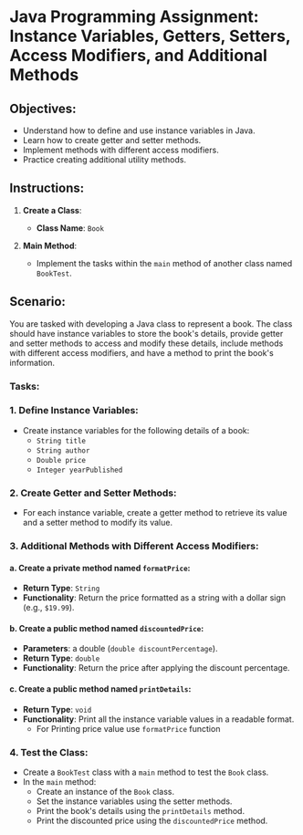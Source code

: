 # Java Programming Assignment: Instance Variables, Getters, Setters, Access Modifiers, and Additional Methods

## Objectives:
- Understand how to define and use instance variables in Java.
- Learn how to create getter and setter methods.
- Implement methods with different access modifiers.
- Practice creating additional utility methods.

## Instructions:

1. **Create a Class**:
    - **Class Name**: `Book`

2. **Main Method**:
    - Implement the tasks within the `main` method of another class named `BookTest`.

## Scenario:
You are tasked with developing a Java class to represent a book. 
The class should have instance variables to store the book's details, 
provide getter and setter methods to access and modify these details, 
include methods with different access modifiers, and have a method to print the book's information.

### Tasks:

### 1. Define Instance Variables:
- Create instance variables for the following details of a book:
    - `String title`
    - `String author`
    - `Double price`
    - `Integer yearPublished`

### 2. Create Getter and Setter Methods:
- For each instance variable, create a getter method to retrieve its value and a setter method to modify its value.

### 3. Additional Methods with Different Access Modifiers:
#### a. Create a private method named `formatPrice`:
- **Return Type**: `String`
- **Functionality**: Return the price formatted as a string with a dollar sign (e.g., `$19.99`).

#### b. Create a public method named `discountedPrice`:
- **Parameters**: a double (`double discountPercentage`).
- **Return Type**: `double`
- **Functionality**: Return the price after applying the discount percentage.

#### c. Create a public method named `printDetails`:
- **Return Type**: `void`
- **Functionality**: Print all the instance variable values in a readable format.
  - For Printing price value use `formatPrice` function

### 4. Test the Class:
- Create a `BookTest` class with a `main` method to test the `Book` class.
- In the `main` method:
    - Create an instance of the `Book` class.
    - Set the instance variables using the setter methods.
    - Print the book's details using the `printDetails` method.
    - Print the discounted price using the `discountedPrice` method.
